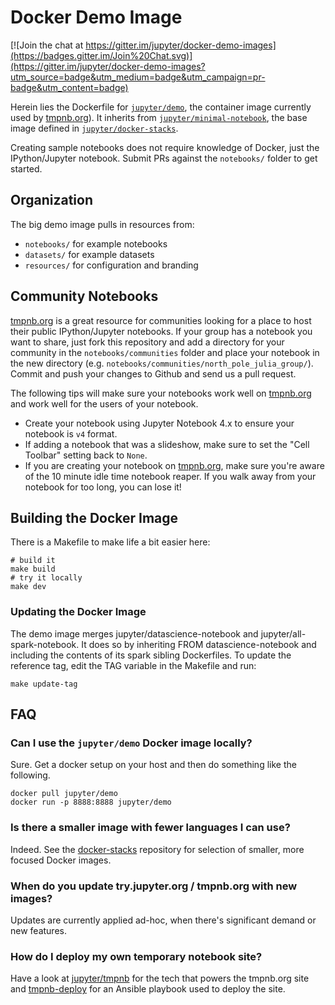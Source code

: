 Docker Demo Image
=================

[![Join the chat at https://gitter.im/jupyter/docker-demo-images](https://badges.gitter.im/Join%20Chat.svg)](https://gitter.im/jupyter/docker-demo-images?utm_source=badge&utm_medium=badge&utm_campaign=pr-badge&utm_content=badge)

Herein lies the Dockerfile for [`jupyter/demo`](https://registry.hub.docker.com/u/jupyter/demo/), the container image currently used by [tmpnb.org](https://tmpnb.org)). It inherits from [`jupyter/minimal-notebook`](https://registry.hub.docker.com/u/jupyter/minimal-notebook/), the base image defined in [`jupyter/docker-stacks`](https://github.com/jupyter/docker-stacks).

Creating sample notebooks does not require knowledge of Docker, just the IPython/Jupyter notebook. Submit PRs against the `notebooks/` folder to get started.

## Organization

The big demo image pulls in resources from:

* `notebooks/` for example notebooks
* `datasets/` for example datasets
* `resources/` for configuration and branding

## Community Notebooks

[tmpnb.org](https://tmpnb.org) is a great resource for communities
looking for a place to host their public IPython/Jupyter notebooks.  If
your group has a notebook you want to share, just fork this repository
and add a directory for your community in the `notebooks/communities` folder
and place your notebook in the new directory
(e.g. `notebooks/communities/north_pole_julia_group/`).  Commit and push
your changes to Github and send us a pull request.

The following tips will make sure your notebooks work well on
[tmpnb.org](https://tmpnb.org) and work well for the users of your
notebook.

* Create your notebook using Jupyter Notebook 4.x to ensure your notebook is `v4` format.
* If adding a notebook that was a slideshow, make sure to set the "Cell Toolbar" setting back to `None`.
* If you are creating your notebook on [tmpnb.org](https://tmpnb.org), make sure you're aware of the 10 minute idle time notebook reaper.  If you walk away from your notebook for too long, you can lose it!

## Building the Docker Image

There is a Makefile to make life a bit easier here:

```
# build it
make build
# try it locally
make dev
```

### Updating the Docker Image

The demo image merges jupyter/datascience-notebook and jupyter/all-spark-notebook.
It does so by inheriting FROM datascience-notebook and including the contents of its spark sibling Dockerfiles.
To update the reference tag, edit the TAG variable in the Makefile and run:

    make update-tag


## FAQ

### Can I use the `jupyter/demo` Docker image locally?

Sure. Get a docker setup on your host and then do something like the following.

```
docker pull jupyter/demo
docker run -p 8888:8888 jupyter/demo
```

### Is there a smaller image with fewer languages I can use?

Indeed. See the [docker-stacks](https://github.com/jupyter/docker-stacks) repository for selection of smaller, more focused Docker images.

### When do you update try.jupyter.org / tmpnb.org with new images?

Updates are currently applied ad-hoc, when there's significant demand or new features.

### How do I deploy my own temporary notebook site?

Have a look at [jupyter/tmpnb](https://github.com/jupyter/tmpnb) for the tech that powers the tmpnb.org site and [tmpnb-deploy](https://github.com/jupyter/tmpnb-deploy) for an Ansible playbook used to deploy the site.
